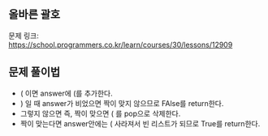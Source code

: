 ## 올바른 괄호
문제 링크: <https://school.programmers.co.kr/learn/courses/30/lessons/12909>

## 문제 풀이법
- ( 이면 answer에 (를 추가한다.
- ) 일 때 answer가 비었으면 짝이 맞지 않으므로 FAlse를 return한다.
- 그렇지 않으면 즉, 짝이 맞으면 ( 를 pop으로 삭제한다.
- 짝이 맞는다면 answer안에는 ( 사라져서 빈 리스트가 되므로 True를 return한다.